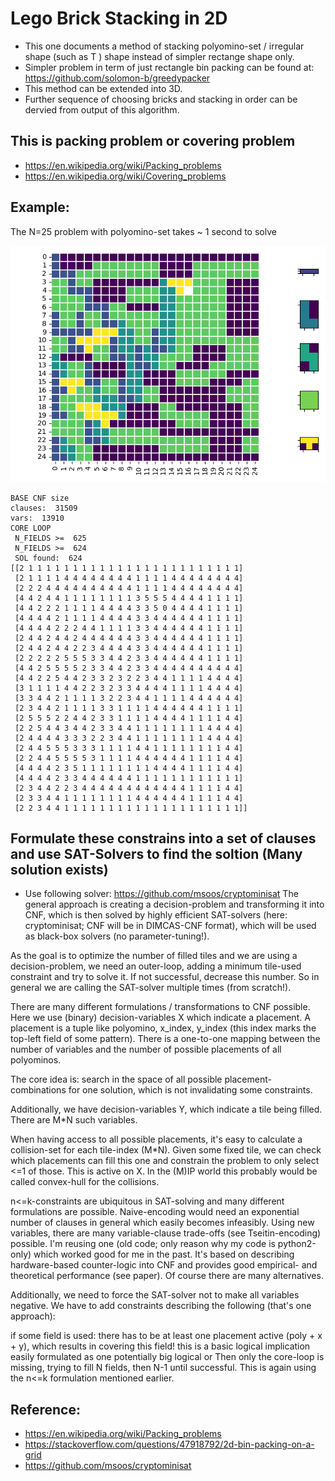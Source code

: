 # Lego Brick Stacking in 2D 
* This one documents a method of stacking polyomino-set / irregular shape (such as T ) shape instead of simpler rectange shape only. 
* Simpler problem in term of just rectangle bin packing can be found at: https://github.com/solomon-b/greedypacker
* This method can be extended into 3D. 
* Further sequence of choosing bricks and stacking in order can be dervied from output of this algorithm. 

## This is packing problem or covering problem
* https://en.wikipedia.org/wiki/Packing_problems 
* https://en.wikipedia.org/wiki/Covering_problems

## Example: 
The N=25 problem with polyomino-set takes ~ 1 second to solve 

![](LegoBricks2DLayout.png)

```
BASE CNF size
clauses:  31509
vars:  13910
CORE LOOP
 N_FIELDS >=  625
 N_FIELDS >=  624
 SOL found:  624
[[2 1 1 1 1 1 1 1 1 1 1 1 1 1 1 1 1 1 1 1 1 1 1 1 1]
 [2 1 1 1 1 4 4 4 4 4 4 4 4 1 1 1 1 4 4 4 4 4 4 4 4]
 [2 2 2 4 4 4 4 4 4 4 4 4 4 1 1 1 1 4 4 4 4 4 4 4 4]
 [4 4 2 4 4 1 1 1 1 1 1 1 1 3 5 5 5 4 4 4 4 1 1 1 1]
 [4 4 2 2 2 1 1 1 1 4 4 4 4 3 3 5 0 4 4 4 4 1 1 1 1]
 [4 4 4 4 2 1 1 1 1 4 4 4 4 3 3 4 4 4 4 4 4 1 1 1 1]
 [4 4 4 4 2 2 2 4 4 1 1 1 1 3 3 4 4 4 4 4 4 1 1 1 1]
 [2 4 4 2 4 4 2 4 4 4 4 4 4 3 3 4 4 4 4 4 4 1 1 1 1]
 [2 4 4 2 4 4 2 2 3 4 4 4 4 3 3 4 4 4 4 4 4 1 1 1 1]
 [2 2 2 2 2 5 5 5 3 3 4 4 2 3 3 4 4 4 4 4 4 1 1 1 1]
 [4 4 2 5 5 5 5 2 3 3 4 4 2 3 3 4 4 4 4 4 4 4 4 4 4]
 [4 4 2 2 5 4 4 2 3 3 2 3 2 2 3 4 4 1 1 1 1 4 4 4 4]
 [3 1 1 1 1 4 4 2 2 3 2 3 3 4 4 4 4 1 1 1 1 4 4 4 4]
 [3 3 4 4 2 1 1 1 1 3 2 2 3 4 4 1 1 1 1 4 4 4 4 4 4]
 [2 3 4 4 2 1 1 1 1 3 3 1 1 1 1 4 4 4 4 4 4 1 1 1 1]
 [2 5 5 5 2 2 4 4 2 3 3 1 1 1 1 4 4 4 4 1 1 1 1 4 4]
 [2 2 5 4 4 3 4 4 2 3 3 4 4 1 1 1 1 1 1 1 1 4 4 4 4]
 [2 4 4 4 4 3 3 3 2 2 3 4 4 1 1 1 1 1 1 1 1 4 4 4 4]
 [2 4 4 5 5 5 3 3 3 1 1 1 1 4 4 1 1 1 1 1 1 1 1 4 4]
 [2 2 4 4 5 5 5 5 3 1 1 1 1 4 4 4 4 4 4 1 1 1 1 4 4]
 [4 4 4 4 2 3 5 1 1 1 1 1 1 1 1 4 4 4 4 1 1 1 1 4 4]
 [4 4 4 4 2 3 3 4 4 4 4 4 4 1 1 1 1 1 1 1 1 1 1 1 1]
 [2 3 4 4 2 2 3 4 4 4 4 4 4 4 4 4 4 4 4 1 1 1 1 4 4]
 [2 3 3 4 4 1 1 1 1 1 1 1 1 4 4 4 4 4 4 1 1 1 1 4 4]
 [2 2 3 4 4 1 1 1 1 1 1 1 1 1 1 1 1 1 1 1 1 1 1 1 1]]
```


## Formulate these constrains into a set of clauses and use SAT-Solvers to find the soltion (Many solution exists) 
* Use following solver: https://github.com/msoos/cryptominisat
The general approach is creating a decision-problem and transforming it into CNF, which is then solved by highly efficient SAT-solvers (here: cryptominisat; CNF will be in DIMCAS-CNF format), which will be used as black-box solvers (no parameter-tuning!).

As the goal is to optimize the number of filled tiles and we are using a decision-problem, we need an outer-loop, adding a minimum tile-used constraint and try to solve it. If not successful, decrease this number. So in general we are calling the SAT-solver multiple times (from scratch!).

There are many different formulations / transformations to CNF possible. Here we use (binary) decision-variables X which indicate a placement. A placement is a tuple like polyomino, x_index, y_index (this index marks the top-left field of some pattern). There is a one-to-one mapping between the number of variables and the number of possible placements of all polyominos.

The core idea is: search in the space of all possible placement-combinations for one solution, which is not invalidating some constraints.

Additionally, we have decision-variables Y, which indicate a tile being filled. There are M*N such variables.

When having access to all possible placements, it's easy to calculate a collision-set for each tile-index (M*N). Given some fixed tile, we can check which placements can fill this one and constrain the problem to only select <=1 of those. This is active on X. In the (M)IP world this probably would be called convex-hull for the collisions.

n<=k-constraints are ubiquitous in SAT-solving and many different formulations are possible. Naive-encoding would need an exponential number of clauses in general which easily becomes infeasibly. Using new variables, there are many variable-clause trade-offs (see Tseitin-encoding) possible. I'm reusing one (old code; only reason why my code is python2-only) which worked good for me in the past. It's based on describing hardware-based counter-logic into CNF and provides good empirical- and theoretical performance (see paper). Of course there are many alternatives.

Additionally, we need to force the SAT-solver not to make all variables negative. We have to add constraints describing the following (that's one approach):

if some field is used: there has to be at least one placement active (poly + x + y), which results in covering this field!
this is a basic logical implication easily formulated as one potentially big logical or
Then only the core-loop is missing, trying to fill N fields, then N-1 until successful. This is again using the n<=k formulation mentioned earlier.

## Reference: 
* https://en.wikipedia.org/wiki/Packing_problems
* https://stackoverflow.com/questions/47918792/2d-bin-packing-on-a-grid
* https://github.com/msoos/cryptominisat

